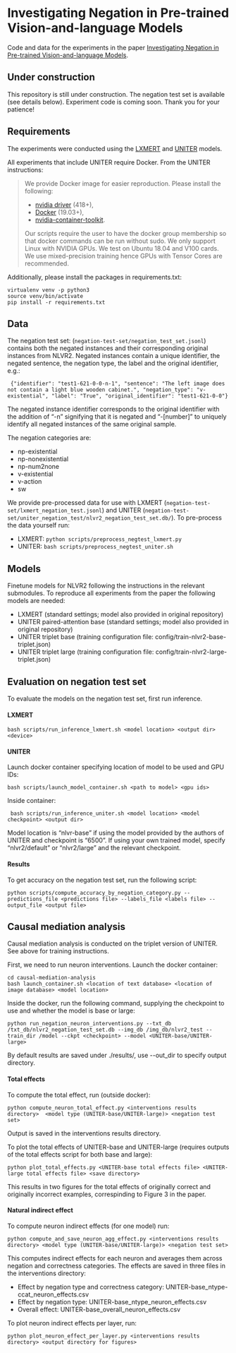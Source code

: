 # Investigating Negation in Pre-trained Vision-and-language Models

Code and data for the experiments in the paper [Investigating Negation in Pre-trained Vision-and-language Models](https://aclanthology.org/2021.blackboxnlp-1.27/).

## Under construction
This repository is still under construction. The negation test set is available (see details below). Experiment code is coming soon. Thank you for your patience!

## Requirements
The experiments were conducted using the [LXMERT](https://github.com/airsplay/lxmert) and [UNITER](https://github.com/ChenRocks/UNITER) models.

All experiments that include UNITER require Docker. From the UNITER instructions:
> We provide Docker image for easier reproduction. Please install the following:
> - [nvidia driver](https://docs.nvidia.com/cuda/cuda-installation-guide-linux/index.html#package-manager-installation) (418+),
> - [Docker](https://docs.docker.com/install/linux/docker-ce/ubuntu/) (19.03+),
> - [nvidia-container-toolkit](https://github.com/NVIDIA/nvidia-docker#quickstart).
>
> Our scripts require the user to have the docker group membership so that docker commands can be run without sudo. We only support Linux with NVIDIA GPUs. We test on Ubuntu 18.04 and V100 cards. We use mixed-precision training hence GPUs with Tensor Cores are recommended.

Additionally, please install the packages in requirements.txt:
```
virtualenv venv -p python3
source venv/bin/activate
pip install -r requirements.txt
```

## Data
The negation test set: (``` negation-test-set/negation_test_set.jsonl ```) contains both the negated instances and their corresponding original instances from NLVR2. Negated instances contain a unique identifier, the negated sentence, the negation type, the label and the original identifier, e.g.:

``` {"identifier": "test1-621-0-0-n-1", "sentence": "The left image does not contain a light blue wooden cabinet.", "negation_type": "v-existential", "label": "True", "original_identifier": "test1-621-0-0"}```

The negated instance identifier corresponds to the original identifier with the addition of “-n” signifying that it is negated and “-\[number\]” to uniquely identify all negated instances of the same original sample.

The negation categories are:
- np-existential
- np-nonexistential
- np-num2none
- v-existential
- v-action
- sw

We provide pre-processed data for use with LXMERT (``` negation-test-set/lxmert_negation_test.jsonl ```) and UNITER (``` negation-test-set/uniter_negation_test/nlvr2_negation_test_set.db/ ```). To pre-process the data yourself run:
- LXMERT: ``` python scripts/preprocess_negtest_lxmert.py ```
- UNITER: ``` bash scripts/preprocess_negtest_uniter.sh ```

## Models
Finetune models for NLVR2 following the instructions in the relevant submodules. To reproduce all experiments from the paper the following models are needed:
- LXMERT (standard settings; model also provided in original repository)
- UNITER paired-attention base (standard settings; model also provided in original repository)
- UNITER triplet base (training configuration file: config/train-nlvr2-base-triplet.json)
- UNITER triplet large (training configuration file: config/train-nlvr2-large-triplet.json)

## Evaluation on negation test set

To evaluate the models on the negation test set, first run inference.

#### LXMERT
```bash scripts/run_inference_lxmert.sh <model location> <output dir> <device>```

#### UNITER
Launch docker container specifying location of model to be used and GPU IDs:

``` bash scripts/launch_model_container.sh <path to model> <gpu ids> ```

Inside container:

``` bash scripts/run_inference_uniter.sh <model location> <model checkpoint> <output dir>```

Model location is “nlvr-base” if using the model provided by the authors of UNITER and checkpoint is “6500”. If using your own trained model, specify “nlvr2/default” or “nlvr2/large” and the relevant checkpoint.

#### Results
To get accuracy on the negation test set, run the following script:

```python scripts/compute_accuracy_by_negation_category.py --predictions_file <predictions file> --labels_file <labels file> --output_file <output file>```

## Causal mediation analysis

Causal mediation analysis is conducted on the triplet version of UNITER. See above for training instructions.

First, we need to run neuron interventions. Launch the docker container:
```
cd causal-mediation-analysis
bash launch_container.sh <location of text database> <location of image database> <model location>
```

Inside the docker, run the following command, supplying the checkpoint to use and whether the model is base or large:
```
python run_negation_neuron_interventions.py --txt_db /txt_db/nlvr2_negation_test_set.db --img_db /img_db/nlvr2_test --train_dir /model --ckpt <checkpoint> --model <UNITER-base/UNITER-large>
```

By default results are saved under ./results/, use --out_dir to specify output directory.

#### Total effects
To compute the total effect, run (outside docker):

```python compute_neuron_total_effect.py <interventions results directory>  <model type (UNITER-base/UNITER-large)> <negation test set>```

Output is saved in the interventions results directory.

To plot the total effects of UNITER-base and UNITER-large (requires outputs of the total effects script for both base and large):

```python plot_total_effects.py <UNITER-base total effects file> <UNITER-large total effects file> <save directory>```

This results in two figures for the total effects of originally correct and originally incorrect examples, correspinding to Figure 3 in the paper.

#### Natural indirect effect
To compute neuron indirect effects (for one model) run:
```
python compute_and_save_neuron_agg_effect.py <interventions results directory> <model type (UNITER-base/UNITER-large)> <negation test set>
```

This computes indirect effects for each neuron and averages them across negation and correctness categories. The effects are saved in three files in the interventions directory:
- Effect by negation type and correctness category: UNITER-base_ntype-ccat_neuron_effects.csv
- Effect by negation type: UNITER-base_ntype_neuron_effects.csv
- Overall effect: UNITER-base_overall_neuron_effects.csv

To plot neuron indirect effects per layer, run:
```
python plot_neuron_effect_per_layer.py <interventions results directory> <output directory for figures>
```

